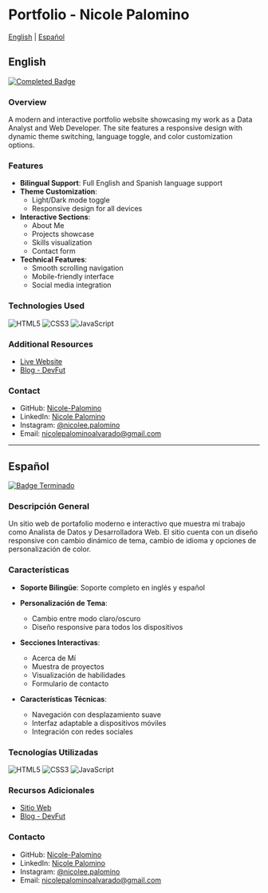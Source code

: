 # Portfolio - Nicole Palomino

[English](#english) | [Español](#español)

## English

[![Completed Badge](https://img.shields.io/badge/STATUS-COMPLETED-red)](#)

### Overview
A modern and interactive portfolio website showcasing my work as a Data Analyst and Web Developer. The site features a responsive design with dynamic theme switching, language toggle, and color customization options.

### Features
- **Bilingual Support**: Full English and Spanish language support
- **Theme Customization**:
  - Light/Dark mode toggle
  - Responsive design for all devices
- **Interactive Sections**:
  - About Me
  - Projects showcase
  - Skills visualization
  - Contact form
- **Technical Features**:
  - Smooth scrolling navigation
  - Mobile-friendly interface
  - Social media integration

### Technologies Used
![HTML5](https://img.shields.io/badge/html5-%23E34F26.svg?style=for-the-badge&logo=html5&logoColor=white)
![CSS3](https://img.shields.io/badge/css3-%231572B6.svg?style=for-the-badge&logo=css3&logoColor=white)
![JavaScript](https://img.shields.io/badge/javascript-%23323330.svg?style=for-the-badge&logo=javascript&logoColor=%23F7DF1E)

### Additional Resources
- [Live Website](https://nicole-palomino.github.io/portafolio/)
- [Blog - DevFut](https://devfut.blogspot.com/)

### Contact
- GitHub: [Nicole-Palomino](https://github.com/Nicole-Palomino)
- LinkedIn: [Nicole Palomino](https://www.linkedin.com/in/nicole-palomino-alvarado/)
- Instagram: [@nicolee.palomino](https://www.instagram.com/nicolee.palomino/)
- Email: nicolepalominoalvarado@gmail.com

---

## Español

[![Badge Terminado](https://img.shields.io/badge/ESTADO-TERMINADO-red)](#)

### Descripción General
Un sitio web de portafolio moderno e interactivo que muestra mi trabajo como Analista de Datos y Desarrolladora Web. El sitio cuenta con un diseño responsive con cambio dinámico de tema, cambio de idioma y opciones de personalización de color.

### Características
- **Soporte Bilingüe**: Soporte completo en inglés y español
- **Personalización de Tema**:
  - Cambio entre modo claro/oscuro
  - Diseño responsive para todos los dispositivos
- **Secciones Interactivas**:
  - Acerca de Mí
  - Muestra de proyectos
  - Visualización de habilidades
  - Formulario de contacto
- **Características Técnicas**:

  - Navegación con desplazamiento suave
  - Interfaz adaptable a dispositivos móviles
  - Integración con redes sociales

### Tecnologías Utilizadas
![HTML5](https://img.shields.io/badge/html5-%23E34F26.svg?style=for-the-badge&logo=html5&logoColor=white)
![CSS3](https://img.shields.io/badge/css3-%231572B6.svg?style=for-the-badge&logo=css3&logoColor=white)
![JavaScript](https://img.shields.io/badge/javascript-%23323330.svg?style=for-the-badge&logo=javascript&logoColor=%23F7DF1E)

### Recursos Adicionales
- [Sitio Web](https://nicole-palomino.github.io/portafolio/)
- [Blog - DevFut](https://devfut.blogspot.com/)

### Contacto
- GitHub: [Nicole-Palomino](https://github.com/Nicole-Palomino)
- LinkedIn: [Nicole Palomino](https://www.linkedin.com/in/nicole-palomino-alvarado/)
- Instagram: [@nicolee.palomino](https://www.instagram.com/nicolee.palomino/)
- Email: nicolepalominoalvarado@gmail.com